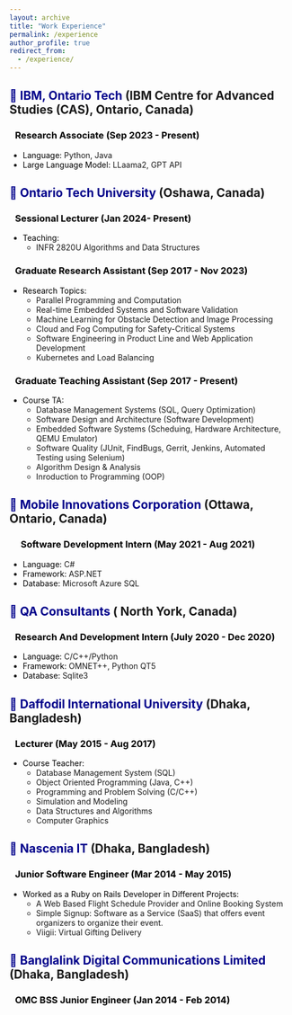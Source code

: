 ```yaml
---
layout: archive
title: "Work Experience"
permalink: /experience
author_profile: true
redirect_from: 
  - /experience/
---
```



## <span style=" color:DarkBlue">💼 IBM, Ontario Tech</span> (IBM Centre for Advanced Studies (CAS), Ontario, Canada)
### <span style="padding-left: 10px; color:black">Research Associate (Sep 2023 - Present)</span>
- <span style="color:black">Language:</span> Python, Java
- <span style="color:black">Large Language Model:</span> LLaama2, GPT API

## <span style=" color:DarkBlue">💼 Ontario Tech University</span> (Oshawa, Canada)
### <span style="padding-left:10px; color:black">Sessional Lecturer (Jan 2024- Present)</span>
- <span style="color:black">Teaching:</span>
    - INFR 2820U Algorithms and Data Structures 

### <span style="padding-left: 10px; color:black">Graduate Research Assistant (Sep 2017 - Nov 2023)</span>
- <span style="color:black">Research Topics:</span> 
    - Parallel Programming and Computation
    - Real-time Embedded Systems and Software Validation
    - Machine Learning for Obstacle Detection and Image Processing
    - Cloud and Fog Computing for Safety-Critical Systems 
    - Software Engineering in Product Line and Web Application Development
    - Kubernetes and Load Balancing


### <span style="padding-left: 10px; color:black">Graduate Teaching Assistant (Sep 2017 - Present)</span>
- <span style="color:black; ">Course TA:</span>
    - Database Management Systems (SQL, Query Optimization)
    - Software Design and Architecture (Software Development)
    - Embedded Software Systems (Scheduing, Hardware Architecture, QEMU Emulator)
    - Software Quality (JUnit, FindBugs, Gerrit, Jenkins, Automated Testing using Selenium)
    - Algorithm Design & Analysis
    - Inroduction to Programming (OOP)

## <span style=" color:DarkBlue">💼 Mobile Innovations Corporation</span> (Ottawa, Ontario, Canada)
### <span style="padding-left: 20px; color:black"> Software Development Intern (May 2021 - Aug 2021)</span>
- <span style="color:black;">Language:</span> C#
- <span style="color:black;">Framework:</span> ASP.NET
- <span style="color:black;">Database:</span> Microsoft Azure SQL

## <span style=" color:DarkBlue">💼 QA Consultants</span> ( North York, Canada)
### <span style="padding-left: 10px; color:black">Research And Development Intern (July 2020 - Dec 2020)</span>
- <span style="color:black;">Language:</span> C/C++/Python
- <span style="color:black;">Framework:</span> OMNET++, Python QT5
- <span style="color:black;">Database:</span> Sqlite3

## <span style="color:DarkBlue">💼 Daffodil International University</span> (Dhaka, Bangladesh)
### <span style="padding-left: 10px; color:black">Lecturer (May 2015 - Aug 2017)</span>
- <span style="color:black;">Course Teacher:</span>
    - Database Management System (SQL)
    - Object Oriented Programming (Java, C++)
    - Programming and Problem Solving (C/C++)
    - Simulation and Modeling
    - Data Structures and Algorithms
    - Computer Graphics

## <span style=" color:DarkBlue">💼 Nascenia IT</span> (Dhaka, Bangladesh)
### <span style="padding-left: 10px; color:black">Junior Software Engineer (Mar 2014 - May 2015)</span>
- <span style="color:black;">Worked as a Ruby on Rails Developer in Different Projects:</span>
    - A Web Based Flight Schedule Provider and Online Booking System
    - Simple Signup: Software as a Service (SaaS) that offers event organizers to organize their event. 
    - Viigii: Virtual Gifting Delivery

## <span style=" color:DarkBlue">💼 Banglalink Digital Communications Limited</span>  (Dhaka, Bangladesh)
### <span style="padding-left: 10px; color:black">OMC BSS Junior Engineer (Jan 2014 - Feb 2014)</span>
